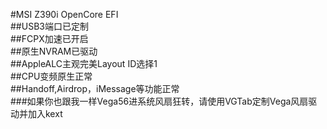 #MSI Z390i OpenCore EFI<br>
##USB3端口已定制<br>
##FCPX加速已开启<br>
##原生NVRAM已驱动<br>
##AppleALC主观完美Layout ID选择1<br>
##CPU变频原生正常<br>
##Handoff,Airdrop，iMessage等功能正常<br>
###如果你也跟我一样Vega56进系统风扇狂转，请使用VGTab定制Vega风扇驱动并加入kext
